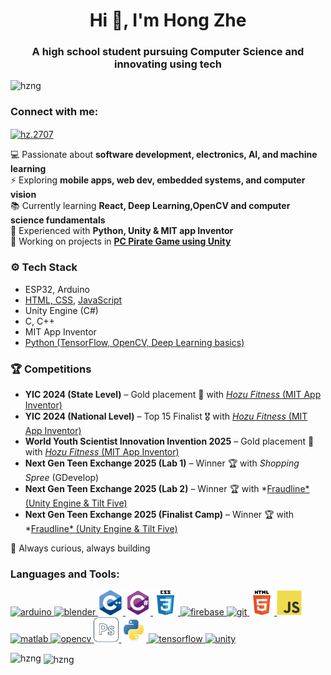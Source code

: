 <h1 align="center">Hi 👋, I'm Hong Zhe</h1>
<h3 align="center">A high school student pursuing Computer Science and innovating using tech</h3>

<p align="left"> <img src="https://komarev.com/ghpvc/?username=hzng&label=Profile%20views&color=0e75b6&style=flat" alt="hzng" /> </p>

<h3 align="left">Connect with me:</h3>
<p align="left">
<a href="https://instagram.com/hz.2707" target="blank"><img align="center" src="https://raw.githubusercontent.com/rahuldkjain/github-profile-readme-generator/master/src/images/icons/Social/instagram.svg" alt="hz.2707" height="30" width="40" /></a>
</p>


💻 Passionate about **software development, electronics, AI, and machine learning**  
⚡ Exploring **mobile apps, web dev, embedded systems, and computer vision**  
📚 Currently learning **React, Deep Learning,OpenCV and computer science fundamentals**  
🤖 Experienced with **Python, Unity & MIT app Inventor**  
🚀 Working on projects in [**PC Pirate Game using Unity**](https://github.com/hzng/Pirategame)  

### ⚙️ Tech Stack  
- ESP32, Arduino  
- [HTML, CSS](https://github.com/hzng/HTML-projects), [JavaScript](https://github.com/hzng/JavaScript)  
- Unity Engine (C#)  
- C, C++  
- MIT App Inventor  
- [Python (TensorFlow, OpenCV, Deep Learning basics)](https://github.com/hzng/TensorFlow)  

### 🏆 Competitions  
- **YIC 2024 (State Level)** – Gold placement 🥇 with [*Hozu Fitness* (MIT App Inventor)](https://github.com/hzng/Hozu)  
- **YIC 2024 (National Level)** – Top 15 Finalist 🎖️ with [*Hozu Fitness* (MIT App Inventor)](https://github.com/hzng/Hozu)  
- **World Youth Scientist Innovation Invention 2025** – Gold placement 🥇 with [*Hozu Fitness* (MIT App Inventor)](https://github.com/hzng/Hozu)   
- **Next Gen Teen Exchange 2025 (Lab 1)** – Winner 🏆 with *Shopping Spree* (GDevelop)  
- **Next Gen Teen Exchange 2025 (Lab 2)** – Winner 🏆 with *[Fraudline* (Unity Engine & Tilt Five)](https://github.com/catAnnoyed/Fraudline)
- **Next Gen Teen Exchange 2025 (Finalist Camp)** – Winner 🏆 with *[Fraudline* (Unity Engine & Tilt Five)](https://github.com/catAnnoyed/Fraudline)  

🌱 Always curious, always building  
<h3 align="left">Languages and Tools:</h3>
<p align="left"> <a href="https://www.arduino.cc/" target="_blank" rel="noreferrer"> <img src="https://cdn.worldvectorlogo.com/logos/arduino-1.svg" alt="arduino" width="40" height="40"/> </a> <a href="https://www.blender.org/" target="_blank" rel="noreferrer"> <img src="https://download.blender.org/branding/community/blender_community_badge_white.svg" alt="blender" width="40" height="40"/> </a> <a href="https://www.w3schools.com/cpp/" target="_blank" rel="noreferrer"> <img src="https://raw.githubusercontent.com/devicons/devicon/master/icons/cplusplus/cplusplus-original.svg" alt="cplusplus" width="40" height="40"/> </a> <a href="https://www.w3schools.com/cs/" target="_blank" rel="noreferrer"> <img src="https://raw.githubusercontent.com/devicons/devicon/master/icons/csharp/csharp-original.svg" alt="csharp" width="40" height="40"/> </a> <a href="https://www.w3schools.com/css/" target="_blank" rel="noreferrer"> <img src="https://raw.githubusercontent.com/devicons/devicon/master/icons/css3/css3-original-wordmark.svg" alt="css3" width="40" height="40"/> </a> <a href="https://firebase.google.com/" target="_blank" rel="noreferrer"> <img src="https://www.vectorlogo.zone/logos/firebase/firebase-icon.svg" alt="firebase" width="40" height="40"/> </a> <a href="https://git-scm.com/" target="_blank" rel="noreferrer"> <img src="https://www.vectorlogo.zone/logos/git-scm/git-scm-icon.svg" alt="git" width="40" height="40"/> </a> <a href="https://www.w3.org/html/" target="_blank" rel="noreferrer"> <img src="https://raw.githubusercontent.com/devicons/devicon/master/icons/html5/html5-original-wordmark.svg" alt="html5" width="40" height="40"/> </a> <a href="https://developer.mozilla.org/en-US/docs/Web/JavaScript" target="_blank" rel="noreferrer"> <img src="https://raw.githubusercontent.com/devicons/devicon/master/icons/javascript/javascript-original.svg" alt="javascript" width="40" height="40"/> </a> <a href="https://www.mathworks.com/" target="_blank" rel="noreferrer"> <img src="https://upload.wikimedia.org/wikipedia/commons/2/21/Matlab_Logo.png" alt="matlab" width="40" height="40"/> </a> <a href="https://opencv.org/" target="_blank" rel="noreferrer"> <img src="https://www.vectorlogo.zone/logos/opencv/opencv-icon.svg" alt="opencv" width="40" height="40"/> </a> <a href="https://www.photoshop.com/en" target="_blank" rel="noreferrer"> <img src="https://raw.githubusercontent.com/devicons/devicon/master/icons/photoshop/photoshop-line.svg" alt="photoshop" width="40" height="40"/> </a> <a href="https://www.python.org" target="_blank" rel="noreferrer"> <img src="https://raw.githubusercontent.com/devicons/devicon/master/icons/python/python-original.svg" alt="python" width="40" height="40"/> </a> <a href="https://www.tensorflow.org" target="_blank" rel="noreferrer"> <img src="https://www.vectorlogo.zone/logos/tensorflow/tensorflow-icon.svg" alt="tensorflow" width="40" height="40"/> </a> <a href="https://unity.com/" target="_blank" rel="noreferrer"> <img src="https://www.vectorlogo.zone/logos/unity3d/unity3d-icon.svg" alt="unity" width="40" height="40"/> </a> </p>

<p><img align="left" src="https://github-readme-stats.vercel.app/api/top-langs?username=hzng&show_icons=true&locale=en&layout=compact" alt="hzng" /></p>

<p>&nbsp;<img align="center" src="https://github-readme-stats.vercel.app/api?username=hzng&show_icons=true&locale=en" alt="hzng" /></p>

